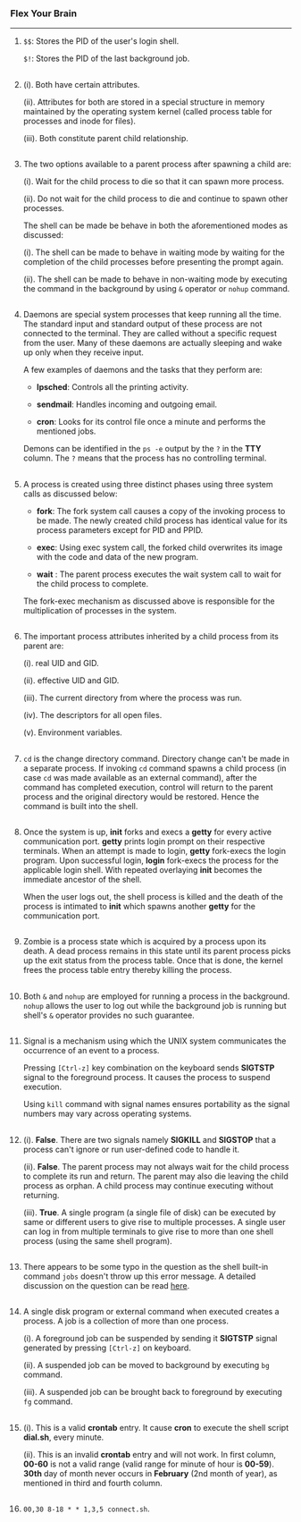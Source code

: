 ### Flex Your Brain

---

01. `$$`: Stores the PID of the user's login shell.

    `$!`: Stores the PID of the last background job.

##

02. (i). Both have certain attributes.

    (ii). Attributes for both are stored in a special structure in memory maintained by the operating system kernel (called process table for processes and inode for files).

    (iii). Both constitute parent child relationship.

##

03. The two options available to a parent process after spawning a child are:

    (i). Wait for the child process to die so that it can spawn more process.

    (ii). Do not wait for the child process to die and continue to spawn other processes.

    The shell can be made be behave in both the aforementioned modes as discussed:

    (i). The shell can be made to behave in waiting mode by waiting for the completion of the child processes before presenting the prompt again.

    (ii). The shell can be made to behave in non-waiting mode by executing the command in the background by using `&` operator or `nohup` command.

##

04. Daemons are special system processes that keep running all the time. The standard input and standard output of these process are not connected to the terminal. They are called without a specific request from the user. Many of these daemons are actually sleeping and wake up only when they receive input.

    A few examples of daemons and the tasks that they perform are:

    -   **lpsched**: Controls all the printing activity.

    -   **sendmail**: Handles incoming and outgoing email.

    -   **cron**: Looks for its control file once a minute and performs the mentioned jobs.

    Demons can be identified in the `ps -e` output by the `?` in the **TTY** column. The `?` means that the process has no controlling terminal.

##

05. A process is created using three distinct phases using three system calls as discussed below:

    -   **fork**: The fork system call causes a copy of the invoking process to be made. The newly created child process has identical value for its process parameters except for PID and PPID.

    -   **exec**: Using exec system call, the forked child overwrites its image with the code and data of the new program.

    -   **wait** : The parent process executes the wait system call to wait for the child process to complete.

    The fork-exec mechanism as discussed above is responsible for the multiplication of processes in the system.

##

06. The important process attributes inherited by a child process from its parent are:

    (i). real UID and GID.

    (ii). effective UID and GID.

    (iii). The current directory from where the process was run.

    (iv). The descriptors for all open files.

    (v). Environment variables.

##

07. `cd` is the change directory command. Directory change can't be made in a separate process. If invoking `cd` command spawns a child process (in case `cd` was made available as an external command), after the command has completed execution, control will return to the parent process and the original directory would be restored. Hence the command is built into the shell.

##

08. Once the system is up, **init** forks and execs a **getty** for every active communication port. **getty** prints login prompt on their respective terminals. When an attempt is made to login, **getty** fork-execs the login program. Upon successful login, **login** fork-execs the process for the applicable login shell. With repeated overlaying **init** becomes the immediate ancestor of the shell.

    When the user logs out, the shell process is killed and the death of the process is intimated to **init** which spawns another **getty** for the communication port.

##

09. Zombie is a process state which is acquired by a process upon its death. A dead process remains in this state until its parent process picks up the exit status from the process table. Once that is done, the kernel frees the process table entry thereby killing the process.

##

10. Both `&` and `nohup` are employed for running a process in the background. `nohup` allows the user to log out while the background job is running but shell's `&` operator provides no such guarantee.

##

11. Signal is a mechanism using which the UNIX system communicates the occurrence of an event to a process.

    Pressing `[Ctrl-z]` key combination on the keyboard sends **SIGTSTP** signal to the foreground process. It causes the process to suspend execution.

    Using `kill` command with signal names ensures portability as the signal numbers may vary across operating systems.

##

12. (i). **False**. There are two signals namely **SIGKILL** and **SIGSTOP** that a process can't ignore or run user-defined code to handle it.

    (ii). **False**. The parent process may not always wait for the child process to complete its run and return. The parent may also die leaving the child process as orphan. A child process may continue executing without returning.

    (iii). **True**. A single program (a single file of disk) can be executed by same or different users to give rise to multiple processes. A single user can log in from multiple terminals to give rise to more than one shell process (using the same shell program).

##

13. There appears to be some typo in the question as the shell built-in command `jobs` doesn't throw up this error message. A detailed discussion on the question can be read [here](https://unix.stackexchange.com/a/111350).

##

14. A single disk program or external command when executed creates a process. A job is a collection of more than one process.

    (i). A foreground job can be suspended by sending it **SIGTSTP** signal generated by pressing `[Ctrl-z]` on keyboard.

    (ii). A suspended job can be moved to background by executing `bg` command.

    (iii). A suspended job can be brought back to foreground by executing `fg` command.

##

15. (i). This is a valid **crontab** entry. It cause **cron** to execute the shell script **dial.sh**, every minute.

    (ii). This is an invalid **crontab** entry and will not work. In first column, **00-60** is not a valid range (valid range for minute of hour is **00-59**). **30th** day of month never occurs in **February** (2nd month of year), as mentioned in third and fourth column.

##

16. `00,30 8-18 * * 1,3,5 connect.sh`.

##
